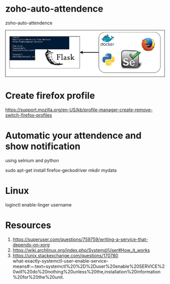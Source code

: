 # zoho-auto-attendence
zoho-auto-attendence

![Alt text](attendence.png?raw=true "architecture") 

# Create firefox profile

https://support.mozilla.org/en-US/kb/profile-manager-create-remove-switch-firefox-profiles

# Automatic your attendence and show notification
using selnium and python


sudo apt-get install firefox-geckodriver
mkdir mydata

# Linux
loginctl enable-linger username


# Resources
1. https://superuser.com/questions/759759/writing-a-service-that-depends-on-xorg
2. https://wiki.archlinux.org/index.php/Systemd/User#How_it_works
3. https://unix.stackexchange.com/questions/170780  
   what-exactly-systemctl-user-enable-service-means#:~:text=systemctl%20%2D%2Duser%20enable%20SERVICE%20will%20do%20nothing%20unless%20the,installation%20information%20for%20the%20unit.

